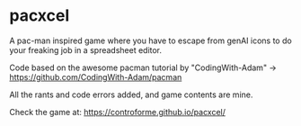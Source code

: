 # pacxcel

A pac-man inspired game where you have to escape from genAI icons to do your freaking job in a spreadsheet editor.

Code based on the awesome pacman tutorial by "CodingWith-Adam" -> https://github.com/CodingWith-Adam/pacman

All the rants and code errors added, and game contents are mine.

Check the game at: https://controforme.github.io/pacxcel/
